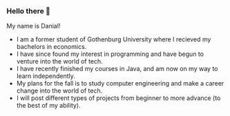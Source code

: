 ### Hello there 👋

My name is Danial!

- I am a former student of Gothenburg University where I recieved my bachelors in economics.
- I have since found my interest in programming and have begun to venture into the world of tech.
- I have recently finished my courses in Java, and am now on my way to learn independently.
- My plans for the fall is to study computer engineering and make a career change into the world of tech.
- I will post different types of projects from beginner to more advance (to the best of my ability).
